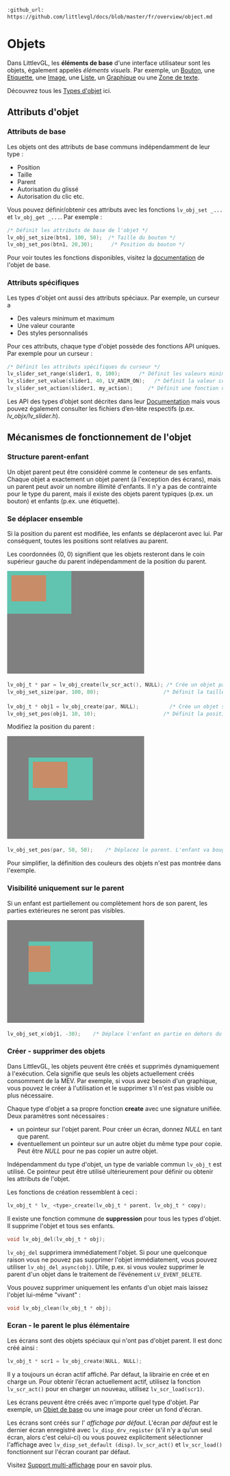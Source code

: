 ```eval_rst
:github_url: https://github.com/littlevgl/docs/blob/master/fr/overview/object.md
```
# Objets

Dans LittlevGL, les **éléments de base** d'une interface utilisateur sont les objets, également appelés *éléments visuels*.
Par exemple, un [Bouton](/object-types/btn), une [Etiquette](/object-types/label), une [Image](/object-types/img), une [Liste](/object-types/list), un [Graphique](/object-types/chart) ou une [Zone de texte](/object-types/ta).

Découvrez tous les [Types d'objet](/object-types/index) ici.

## Attributs d'objet

### Attributs de base

Les objets ont des attributs de base communs indépendamment de leur type :
- Position
- Taille
- Parent
- Autorisation du glissé
- Autorisation du clic etc.

Vous pouvez définir/obtenir ces attributs avec les fonctions `lv_obj_set _...` et `lv_obj_get _...`. Par exemple :

```c
/* Définit les attributs de base de l'objet */
lv_obj_set_size(btn1, 100, 50);	 /* Taille du bouton */
lv_obj_set_pos(btn1, 20,30);      /* Position du bouton */
```

Pour voir toutes les fonctions disponibles, visitez la [documentation](/object-types/obj) de l'objet de base.

### Attributs spécifiques

Les types d'objet ont aussi des attributs spéciaux. Par exemple, un curseur a
- Des valeurs minimum et maximum
- Une valeur courante
- Des styles personnalisés

Pour ces attributs, chaque type d'objet possède des fonctions API uniques. Par exemple pour un curseur :

```c
/* Définit les attributs spécifiques du curseur */
lv_slider_set_range(slider1, 0, 100);	   /* Définit les valeurs minimum et maximum */
lv_slider_set_value(slider1, 40, LV_ANIM_ON);	/* Définit la valeur courante (position) */
lv_slider_set_action(slider1, my_action);     /* Définit une fonction de rappel */
```

Les API des types d’objet sont décrites dans leur [Documentation](/object-types/index) mais vous pouvez également consulter les fichiers d’en-tête respectifs (p.ex. *lv_objx/lv_slider.h*).

## Mécanismes de fonctionnement de l'objet

### Structure parent-enfant

Un objet parent peut être considéré comme le conteneur de ses enfants. Chaque objet a exactement un objet parent (à l'exception des écrans), mais un parent peut avoir un nombre illimité d'enfants.
Il n'y a pas de contrainte pour le type du parent, mais il existe des objets parent typiques (p.ex. un bouton) et enfants (p.ex.  une étiquette).

### Se déplacer ensemble

Si la position du parent est modifiée, les enfants se déplaceront avec lui.
Par conséquent, toutes les positions sont relatives au parent.

Les coordonnées (0, 0) signifient que les objets resteront dans le coin supérieur gauche du parent indépendamment de la position du parent.

![](/misc/par_child1.png "Objects are moving together 1")

```c
lv_obj_t * par = lv_obj_create(lv_scr_act(), NULL); /* Crée un objet parent sur l'écran actuel */
lv_obj_set_size(par, 100, 80);	                   /* Définit la taille du parent */

lv_obj_t * obj1 = lv_obj_create(par, NULL);	         /* Crée un objet sur l'objet parent créé précédemment */
lv_obj_set_pos(obj1, 10, 10);	                   /* Définit la position du nouvel objet */
```

Modifiez la position du parent :
  
![](/misc/par_child2.png "Graphical objects are moving together 2")  

```c
lv_obj_set_pos(par, 50, 50);	/* Déplacez le parent. L'enfant va bouger avec. */
```

Pour simplifier, la définition des couleurs des objets n'est pas montrée dans l'exemple.

### Visibilité uniquement sur le parent

Si un enfant est partiellement ou complètement hors de son parent, les parties extérieures ne seront pas visibles.
  
![](/misc/par_child3.png "A graphical object is visible on its parent")  

```c
lv_obj_set_x(obj1, -30);	/* Déplace l'enfant en partie en dehors du parent */
```

### Créer - supprimer des objets

Dans LittlevGL, les objets peuvent être créés et supprimés dynamiquement à l'exécution.
Cela signifie que seuls les objets actuellement créés consomment de la MEV.
Par exemple, si vous avez besoin d'un graphique, vous pouvez le créer à l'utilisation et le supprimer s'il n'est pas visible ou plus nécessaire.

Chaque type d'objet a sa propre fonction **create** avec une signature unifiée.
Deux paramètres sont nécessaires :
- un pointeur sur l'objet parent. Pour créer un écran, donnez *NULL* en tant que parent.
- éventuellement un pointeur sur un autre objet du même type pour copie. Peut être *NULL* pour ne pas copier un autre objet.
 
Indépendamment du type d'objet, un type de variable commun `lv_obj_t` est utilisé. Ce pointeur peut être utilisé ultérieurement pour définir ou obtenir les attributs de l'objet.

Les fonctions de création ressemblent à ceci :

```c
lv_obj_t * lv_ <type>_create(lv_obj_t * parent, lv_obj_t * copy);
```

Il existe une fonction commune de **suppression** pour tous les types d'objet. Il supprime l'objet et tous ses enfants.

```c
void lv_obj_del(lv_obj_t * obj);
```

`lv_obj_del` supprimera immédiatement l'objet.
Si pour une quelconque raison vous ne pouvez pas supprimer l'objet immédiatement, vous pouvez utiliser `lv_obj_del_async(obj)`.
Utile, p.ex. si vous voulez supprimer le parent d'un objet dans le traitement de l’événement `LV_EVENT_DELETE`.

Vous pouvez supprimer uniquement les enfants d'un objet mais laissez l'objet lui-même "vivant" :

```c
void lv_obj_clean(lv_obj_t * obj);
```

### Ecran - le parent le plus élémentaire

Les écrans sont des objets spéciaux qui n'ont pas d'objet parent. Il est donc créé ainsi :
```c
lv_obj_t * scr1 = lv_obj_create(NULL, NULL);
```

Il y a toujours un écran actif affiché. Par défaut, la librairie en crée et en charge un.
Pour obtenir l’écran actuellement actif, utilisez la fonction `lv_scr_act()` pour en charger un nouveau, utilisez `lv_scr_load(scr1)`.

Les écrans peuvent être créés avec n'importe quel type d'objet. Par exemple, un [Objet de base](/object-types/obj) ou une image pour créer un fond d'écran.


Les écrans sont créés sur l' *affichage par défaut*.
L'écran *par défaut* est le dernier écran enregistré avec `lv_disp_drv_register` (s'il n'y a qu'un seul écran, alors c'est celui-ci) ou vous pouvez explicitement sélectionner l'affichage avec `lv_disp_set_default (disp)`.
`lv_scr_act()` et `lv_scr_load()` fonctionnent sur l'écran courant par défaut.

Visitez [Support multi-affichage](/overview/display) pour en savoir plus.

